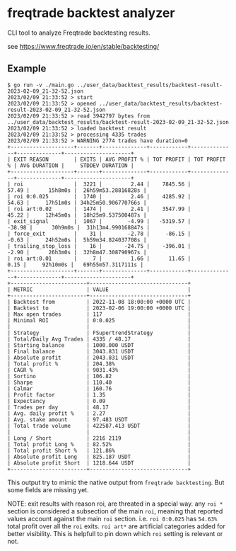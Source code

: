 # freqtrade backtest analyzer

CLI tool to analyze Freqtrade backtesting results.

see https://www.freqtrade.io/en/stable/backtesting/

## Example

```
$ go run -v ./main.go ../user_data/backtest_results/backtest-result-2023-02-09_21-32-52.json
2023/02/09 21:33:52 > start
2023/02/09 21:33:52 > opened ../user_data/backtest_results/backtest-result-2023-02-09_21-32-52.json
2023/02/09 21:33:52 > read 3942797 bytes from ../user_data/backtest_results/backtest-result-2023-02-09_21-32-52.json
2023/02/09 21:33:52 > loaded backtest result
2023/02/09 21:33:52 > processing 4335 trades
2023/02/09 21:33:52 > WARNING 2774 trades have duration=0
+--------------------+-------+--------------+------------+--------------+--------------+---------------------+
| EXIT REASON        | EXITS | AVG PROFIT % | TOT PROFIT | TOT PROFIT % | AVG DURATION |     STDDEV DURATION |
+--------------------+-------+--------------+------------+--------------+--------------+---------------------+
| roi                |  3221 |         2.44 |    7845.56 |        57.49 |      15h8m0s |  26h59m53.28816828s |
| roi 0:0.025        |  1740 |         2.46 |    4285.92 |        54.63 |     17h51m0s | 34h25m50.906770766s |
| roi art:0.02       |  1474 |         2.41 |    3547.99 |        45.22 |     12h45m0s |  18h25m9.537500487s |
| exit_signal        |  1067 |        -4.99 |   -5319.57 |       -38.98 |      30h9m0s |  31h13m4.990168847s |
| force_exit         |    31 |        -2.78 |     -86.15 |        -0.63 |     24h52m0s |  5h59m34.824037708s |
| trailing_stop_loss |    16 |       -24.75 |    -396.01 |        -2.90 |      26h3m0s |  32h8m47.308790967s |
| roi art:0.01       |     7 |         1.66 |      11.65 |         0.15 |     92h10m0s |   69h55m57.3117111s |
+--------------------+-------+--------------+------------+--------------+--------------+---------------------+
+------------------------+-------------------------------+
| METRIC                 | VALUE                         |
+------------------------+-------------------------------+
| Backtest from          | 2022-11-08 18:00:00 +0000 UTC |
| Backtest to            | 2023-02-06 19:00:00 +0000 UTC |
| Max open trades        | 117                           |
| Minimal ROI            | 0:0.025                       |
|                        |                               |
| Strategy               | FSupertrendStrategy           |
| Total/Daily Avg Trades | 4335 / 48.17                  |
| Starting balance       | 1000.000 USDT                 |
| Final balance          | 3043.831 USDT                 |
| Absolute profit        | 2043.831 USDT                 |
| Total profit %         | 204.38%                       |
| CAGR %                 | 9031.43%                      |
| Sortino                | 106.82                        |
| Sharpe                 | 110.40                        |
| Calmar                 | 160.76                        |
| Profit factor          | 1.35                          |
| Expectancy             | 0.09                          |
| Trades per day         | 48.17                         |
| Avg. daily profit %    | 2.27                          |
| Avg. stake amount      | 97.483 USDT                   |
| Total trade volume     | 422587.413 USDT               |
|                        |                               |
| Long / Short           | 2216 2119                     |
| Total profit Long %    | 82.52%                        |
| Total profit Short %   | 121.86%                       |
| Absolute profit Long   | 825.187 USDT                  |
| Absolute profit Short  | 1218.644 USDT                 |
+------------------------+-------------------------------+
```

This output try to mimic the native output from `freqtrade backtesting`. But some fields are missing yet.

NOTE: exit results with reason roi, are threated in a special way. any `roi *` section is considered a subsection of the main `roi`, meaning that reported values account against the main `roi` section. i.e. `roi 0:0.025` has `54.63%` total profit over all the `roi` exits. `roi art*` are artificial categories added for better visibility. This is helpfull to pin down which `roi` setting is relevant or not.
